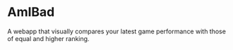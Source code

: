 # AmIBad
A webapp that visually compares your latest game performance with those of equal and higher ranking.
